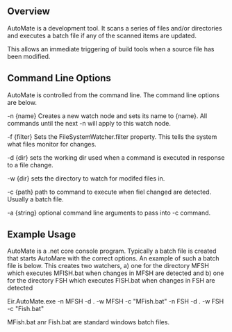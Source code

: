 ## Overview

AutoMate is a development tool. It scans a series of files and/or directories and executes a batch file if any of
the scanned items are updated.

This allows an immediate triggering of build tools when a source file has been modified.

## Command Line Options

AutoMate is controlled from the command line. The command line options are below.

-n {name} Creates a new watch node and sets its name to {name}. All commands until the next -n will apply to this
watch node.

-f {filter} Sets the FileSystemWatcher.filter property. This tells the system
what files monitor for changes.

-d {dir} sets the working dir used when a command is executed in response to a file change.

-w {dir} sets the directory to watch for modifed files in. 

-c {path} path to command to execute when fiel changed are detected. Usually a batch file.

-a {string} optional command line arguments to pass into -c command.

## Example Usage

AutoMate is a .net core console program. Typically a batch file is created that starts AutoMare with the correct options.
An example of such a batch file is below.
This creates two watchers, 
a) one for the directory MFSH which executes MFISH.bat when changes in MFSH are detected and
b) one for the directory FSH which executes FISH.bat when changes in FSH are detected

Eir.AutoMate.exe -n MFSH -d . -w MFSH -c "MFish.bat" -n FSH -d . -w FSH -c "Fish.bat"

MFish.bat anr Fish.bat are standard  windows batch files.

